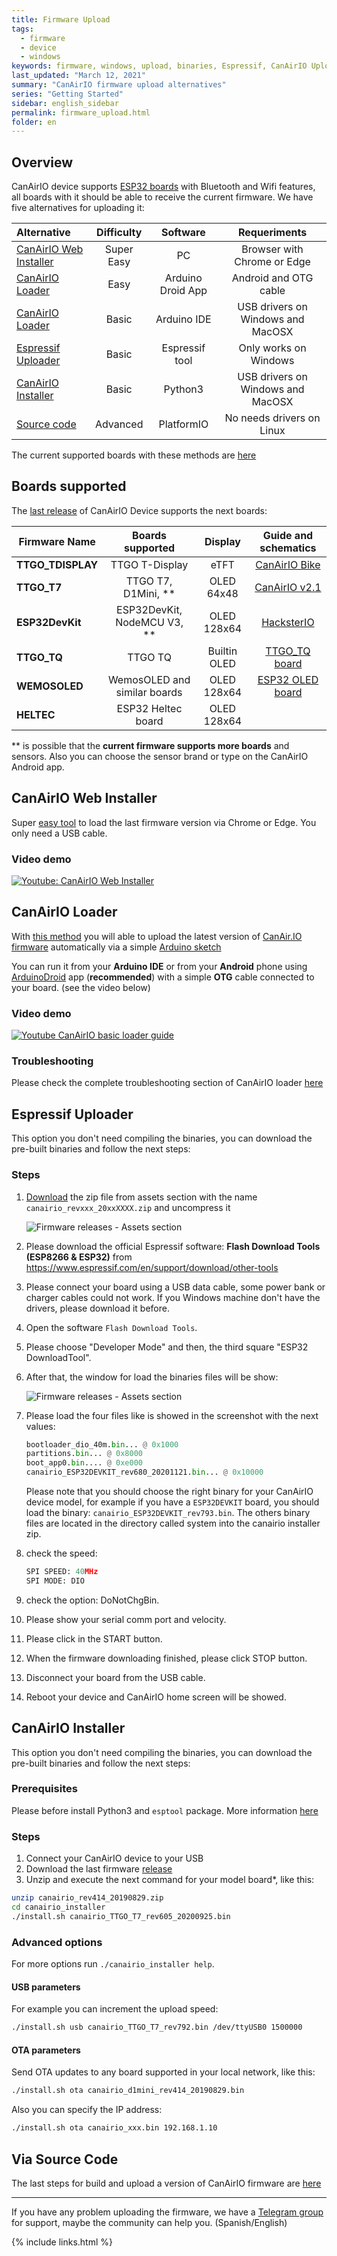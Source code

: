 ```yaml
---
title: Firmware Upload
tags:
  - firmware
  - device
  - windows
keywords: firmware, windows, upload, binaries, Espressif, CanAirIO Uploader
last_updated: "March 12, 2021"
summary: "CanAirIO firmware upload alternatives"
series: "Getting Started"
sidebar: english_sidebar
permalink: firmware_upload.html
folder: en
---
```


## Overview

CanAirIO device supports [ESP32 boards](#boards-supported) with Bluetooth and Wifi features, all boards with it should be able to receive the current firmware. We have five alternatives for uploading it:

| Alternative    | Difficulty | Software | Requeriments |
| :-------------------- |:--------:| :-----------: | :-----: |
| [CanAirIO Web Installer][10] | Super Easy | PC | Browser with Chrome or Edge | 
| [CanAirIO Loader][20] | Easy | Arduino Droid App | Android and OTG cable | 
| [CanAirIO Loader][20] | Basic | Arduino IDE | USB drivers on Windows and MacOSX | 
| [Espressif Uploader][21] | Basic | Espressif tool | Only works on Windows |
| [CanAirIO Installer][22] | Basic | Python3 | USB drivers on Windows and MacOSX | 
| [Source code][23] | Advanced | PlatformIO | No needs drivers on Linux |

[10]: #canairio-web-installer
[20]: #canairio-loader
[21]: #espressif-uploader
[22]: #canairio-installer
[23]: https://github.com/kike-canaries/canairio_firmware#compiling

The current supported boards with these methods are [here](https://github.com/kike-canaries/canairio_firmware#boards-supported)

## Boards supported

The [last release](https://github.com/kike-canaries/canairio_firmware/releases) of CanAirIO Device supports the next boards:

| Firmware Name | Boards supported |   Display  |  Guide and schematics  |
| ------------- |:-------------:| :-------------:| :----------------------:|
| **TTGO_TDISPLAY**     | TTGO T-Display | eTFT | [CanAirIO Bike](https://canair.io/docs/canairio_bike.html) |
| **TTGO_T7**     | TTGO T7, D1Mini, ** | OLED 64x48 | [CanAirIO v2.1](https://www.hackster.io/canairio/build-a-low-cost-air-quality-sensor-with-canairio-bbf647) |
| **ESP32DevKit** | ESP32DevKit, NodeMCU V3, ** | OLED 128x64 | [HacksterIO](https://www.hackster.io/canairio/build-low-cost-air-quality-sensor-canairio-without-soldering-d87494) |
| **TTGO_TQ** | TTGO TQ | Builtin OLED  | [TTGO_TQ board](https://de.aliexpress.com/item/10000291636371.html) |
| **WEMOSOLED** | WemosOLED and similar boards | OLED 128x64 | [ESP32 OLED board](https://de.aliexpress.com/item/33047481007.html) |
| **HELTEC** |  ESP32 Heltec board |  OLED 128x64 | | 


** is possible that the **current firmware supports more boards** and sensors. Also you can choose the sensor brand or type on the CanAirIO Android app.

## CanAirIO Web Installer

Super [easy tool](https://canair.io/installer.html) to load the last firmware version via Chrome or Edge. You only need a USB cable.

### Video demo

[![Youtube: CanAirIO Web Installer](http://img.youtube.com/vi/n3A6sJj_-Gc/0.jpg)](https://www.youtube.com/watch?v=n3A6sJj_-Gc "Youtube: CanAirIO Web Installer")

## CanAirIO Loader

With [this method](https://github.com/hpsaturn/esp32-canairio-loader#readme) you will able to upload the latest version of [CanAir.IO firmware](https://github.com/kike-canaries/canairio_firmware#canairio-firmware)
automatically via a simple [Arduino sketch](https://raw.githubusercontent.com/hpsaturn/esp32-canairio-loader/master/canairio_loader/canairio_loader.ino)  

You can run it from your **Arduino IDE** or from your **Android** phone
using [ArduinoDroid](https://play.google.com/store/apps/details?id=name.antonsmirnov.android.arduinodroid2&hl=en&gl=US)
app (**recommended**) with a simple **OTG** cable connected to your board. (see the video below)

### Video demo

[![Youtube CanAirIO basic loader guide](http://img.youtube.com/vi/FjfGdnTk-rc/0.jpg)](http://www.youtube.com/watch?v=FjfGdnTk-rc "Youtube CanAirIO basic loader guide")

### Troubleshooting

Please check the complete troubleshooting section of CanAirIO loader [here](https://github.com/hpsaturn/esp32-canairio-loader#troubleshooting)


## Espressif Uploader

This option you don't need compiling the binaries, you can download the pre-built binaries and follow the next steps:

### Steps

1. [Download](https://github.com/kike-canaries/canairio_firmware/releases) the zip file from assets section with the name `canairio_revxxx_20xxXXXX.zip` and uncompress it

    ![Firmware releases - Assets section](images/firmmware_upload_assets_section.webp)

2.  Please download the official Espressif software: **Flash Download Tools (ESP8266 & ESP32)** from https://www.espressif.com/en/support/download/other-tools

3. Please connect your board using a USB data cable, some power bank or charger cables could not work. If you Windows machine don't have the drivers, please download it before.

4. Open the software `Flash Download Tools`.

5. Please choose "Developer Mode" and then, the third square "ESP32 DownloadTool".

6. After that, the window for load the binaries files will be show:

    ![Firmware releases - Assets section](images/firmmware_upload_esp_download_tool.webp)


7. Please load the four files like is showed in the screenshot with the next values:

    ```python
    bootloader_dio_40m.bin... @ 0x1000
    partitions.bin... @ 0x8000
    boot_app0.bin.... @ 0xe000
    canairio_ESP32DEVKIT_rev680_20201121.bin... @ 0x10000
    ```

    Please note that you should choose the right binary for your CanAirIO device model, for example if you have a `ESP32DEVKIT` board, you should load the binary: `canairio_ESP32DEVKIT_rev793.bin`. The others binary files are located in the directory called system into the canairio installer zip.

8. check the speed:

    ```python
    SPI SPEED: 40MHz
    SPI MODE: DIO
    ```

9. check the option: DoNotChgBin.

10. Please show your serial comm port and velocity.

11. Please click in the START button.

12. When the firmware downloading finished, please click STOP button.

13. Disconnect your board from the USB cable.

14. Reboot your device and CanAirIO home screen will be showed.

## CanAirIO Installer

This option you don't need compiling the binaries, you can download the pre-built binaries and follow the next steps:

### Prerequisites

Please before install Python3 and `esptool` package. More information [here](https://github.com/espressif/esptool)

### Steps

1. Connect your CanAirIO device to your USB 
2. Download the last firmware [release](https://github.com/kike-canaries/canairio_firmware/releases)
3. Unzip and execute the next command for your model board*, like this:

``` bash
unzip canairio_rev414_20190829.zip
cd canairio_installer
./install.sh canairio_TTGO_T7_rev605_20200925.bin
```

### Advanced options

For more options run `./canairio_installer help`.  

#### USB parameters

For example you can increment the upload speed:

``` bash
./install.sh usb canairio_TTGO_T7_rev792.bin /dev/ttyUSB0 1500000
```

#### OTA parameters

Send OTA updates to any board supported in your local network, like this:

``` bash
./install.sh ota canairio_d1mini_rev414_20190829.bin
```

Also you can specify the IP address:

```bash
./install.sh ota canairio_xxx.bin 192.168.1.10
```

## Via Source Code

The last steps for build and upload a version of CanAirIO firmware are [here](https://github.com/kike-canaries/canairio_firmware#via-platformio-compiling-on-linux-mac-or-windows)


---

If you have any problem uploading the firmware, we have a [Telegram group](https://t.me/canairio) for support, maybe the community can help you. (Spanish/English)


{% include links.html %}
